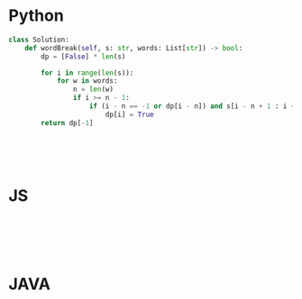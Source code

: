 # Python

```python
class Solution:
    def wordBreak(self, s: str, words: List[str]) -> bool:
        dp = [False] * len(s)

        for i in range(len(s)):
            for w in words:
                n = len(w)
                if i >= n - 1:
                    if (i - n == -1 or dp[i - n]) and s[i - n + 1 : i + 1] == w:
                        dp[i] = True
        return dp[-1]

```

<br />
<br />
<br />

# JS
```js

```

<br />
<br />
<br />

# JAVA
```java

```
